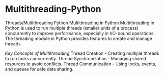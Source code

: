 # Multithreading-Python
Threads/Multithreading Python
Multithreading in Python
Multithreading in Python is used to run multiple threads (smaller units of a process) concurrently to improve performance, especially in I/O-bound operations. The threading module in Python provides features to create and manage threads.

*Key Concepts of Multithreading*
Thread Creation - Creating multiple threads to run tasks concurrently.
Thread Synchronization - Managing shared resources to avoid conflicts.
Thread Communication - Using locks, events, and queues for safe data sharing.
